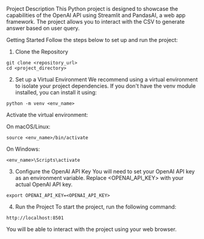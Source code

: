 Project Description
This Python project is designed to showcase the capabilities of the OpenAI API using Streamlit and PandasAI, a web app framework. The project allows you to interact with the CSV to generate answer based on user query.

Getting Started
Follow the steps below to set up and run the project:

1. Clone the Repository
```
git clone <repository_url>
cd <project_directory>
```

2. Set up a Virtual Environment
We recommend using a virtual environment to isolate your project dependencies. If you don't have the venv module installed, you can install it using:

```
python -m venv <env_name>
```
Activate the virtual environment:

On macOS/Linux:

```
source <env_name>/bin/activate
```
On Windows:

```
<env_name>\Scripts\activate
```

3. Configure the OpenAI API Key
You will need to set your OpenAI API key as an environment variable. Replace <OPENAI_API_KEY> with your actual OpenAI API key.

```
export OPENAI_API_KEY=<OPENAI_API_KEY>
```

4. Run the Project
To start the project, run the following command:

```
http://localhost:8501
```

You will be able to interact with the project using your web browser.
